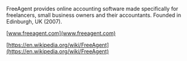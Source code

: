 FreeAgent provides online accounting software made specificallyfor freelancers, small business owners and their accountants. Founded in Edinburgh, UK (2007).
[www.freeagent.com](www.freeagent.com)
[https://en.wikipedia.org/wiki/FreeAgent](https://en.wikipedia.org/wiki/FreeAgent)